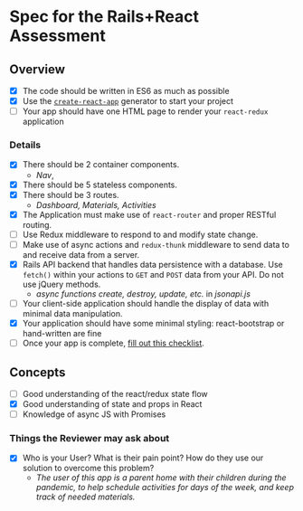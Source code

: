 # Spec for the Rails+React Assessment

## Overview

- [x] The code should be written in ES6 as much as possible
- [x] Use the [`create-react-app`](https://github.com/facebook/create-react-app) generator to start your project
- [ ] Your app should have one HTML page to render your `react-redux` application

### Details

- [x] There should be 2 container components.
  - _Nav_,
- [x] There should be 5 stateless components.
- [x] There should be 3 routes.
  - _Dashboard, Materials, Activities_
- [x] The Application must make use of `react-router` and proper RESTful routing.
- [ ] Use Redux middleware to respond to and modify state change.
- [ ] Make use of async actions and `redux-thunk` middleware to send data to and receive data from a server.
- [x] Rails API backend that handles data persistence with a database. Use `fetch()` within your actions to `GET` and `POST` data from your API. Do not use jQuery methods.
  - _async functions create, destroy, update, etc._ in _jsonapi.js_
- [ ] Your client-side application should handle the display of data with minimal data manipulation.
- [x] Your application should have some minimal styling: react-bootstrap or hand-written are fine
- [ ] Once your app is complete, [fill out this checklist](https://docs.google.com/forms/d/e/1FAIpQLSfX7qH_FqFqJ9vMMhtlHSYxhhafKJm8fe01IvsFNFitFC2nOA/viewform).

## Concepts

- [ ] Good understanding of the react/redux state flow
- [x] Good understanding of state and props in React
- [ ] Knowledge of async JS with Promises

### Things the Reviewer may ask about

- [x] Who is your User? What is their pain point? How do they use our solution to overcome this problem?
  - _The user of this app is a parent home with their children during the pandemic, to help schedule activities for days of the week, and keep track of needed materials._
